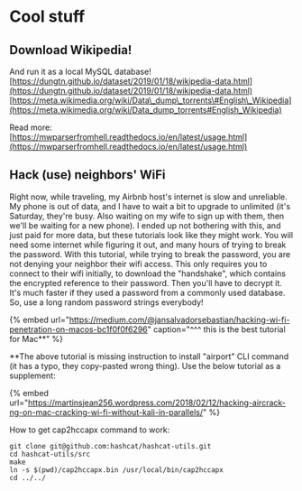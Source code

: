 # Cool stuff

## Download Wikipedia! 

And run it as a local MySQL database!  
[https://dungtn.github.io/dataset/2019/01/18/wikipedia-data.html](https://dungtn.github.io/dataset/2019/01/18/wikipedia-data.html)  
[https://meta.wikimedia.org/wiki/Data\_dump\_torrents\#English\_Wikipedia](https://meta.wikimedia.org/wiki/Data_dump_torrents#English_Wikipedia)

Read more:  
[https://mwparserfromhell.readthedocs.io/en/latest/usage.html](https://mwparserfromhell.readthedocs.io/en/latest/usage.html)

## Hack \(use\) neighbors' WiFi

Right now, while traveling, my Airbnb host's internet is slow and unreliable. My phone is out of data, and I have to wait a bit to upgrade to unlimited \(it's Saturday, they're busy. Also waiting on my wife to sign up with them, then we'll be waiting for a new phone\). I ended up not bothering with this, and just paid for more data, but these tutorials look like they might work. You will need some internet while figuring it out, and many hours of trying to break the password. With this tutorial, while trying to break the password, you are not denying your neighbor their wifi access. This only requires you to connect to their wifi initially, to download the "handshake", which contains the encrypted reference to their password. Then you'll have to decrypt it. It's much faster if they used a password from a commonly used database. So, use a long random password strings everybody!

{% embed url="https://medium.com/@jansalvadorsebastian/hacking-wi-fi-penetration-on-macos-bc1f0f0f6296" caption="^^^ this is the best tutorial for Mac\*\*" %}

\*\*The above tutorial is missing instruction to install "airport" CLI command \(it has a typo, they copy-pasted wrong thing\). Use the below tutorial as a supplement:

{% embed url="https://martinsjean256.wordpress.com/2018/02/12/hacking-aircrack-ng-on-mac-cracking-wi-fi-without-kali-in-parallels/" %}

How to get cap2hccapx command to work:

```text
git clone git@github.com:hashcat/hashcat-utils.git
cd hashcat-utils/src
make
ln -s $(pwd)/cap2hccapx.bin /usr/local/bin/cap2hccapx
cd ../../
```







